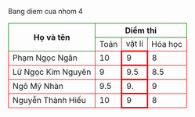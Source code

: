 </html>
<p> Bang diem cua nhom 4
<table border="0.5">
<tr>
<th style="border:1px solid green" rowspan="2">Họ và tên</th> <th style="border:1px solid green" colspan="3">Diểm thi</th> </tr> <tr> <td style="border:1px solid red">Toán</td>
<td style="border:1px solid red">vật lí</td> <td style="border:1px solid red">Hóa học</td> </tr>
<tr><td style="border:1px solid red">Phạm Ngọc Ngân</td><td style="border:1px solid red">10</td><td style="border:3px solid red">9</td><td style="border:1px solid red">8</td></tr> <tr><td
| style="border:1px solid red">Lữ Ngọc Kim Nguyên</td><td style="border:1px solid red">9</td><td style="border:3px solid red">9.5</td><td style="border:1px solid red">8.5</td></tr> <tr><td | style="border:1px solid red">Ngô Mỹ Nhàn</td><td style="border:1px solid red">9.5</td><td style="border:3px solid red">9.</td><td style="border:1px solid red">9</td></tr> <tr><td style="border:1px solid red">Nguyễn Thành Hiếu</td><td style="border:1px solid red">10</td><td style="border:3px solid red">9</td><td style="border:1px solid red">8</td></tr> </table>
